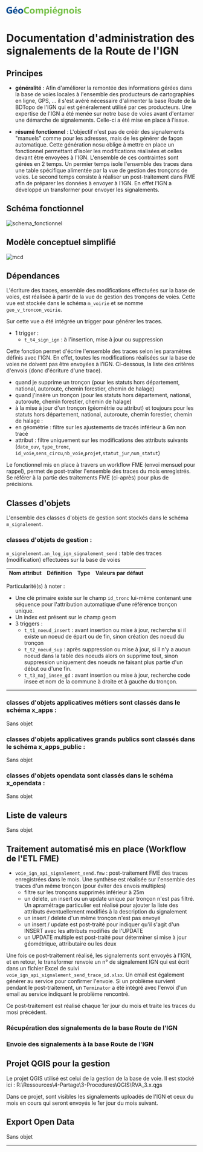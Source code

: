 ![picto](https://github.com/sigagglocompiegne/orga_gest_igeo/blob/master/doc/img/geocompiegnois_2020_reduit_v2.png)

# Documentation d'administration des signalements de la Route de l'IGN #

## Principes
  * **généralité** :
Afin d'améliorer la remontée des informations gérées dans la base de voies locales à l'ensemble des producteurs de cartographies en ligne, GPS, ... il s'est avéré nécessaire d'alimenter la base Route de la BDTopo de l'IGN qui est généralement utilisé par ces producteurs. Une expertise de l'IGN a été menée sur notre base de voies avant d'entamer une démarche de signalements. Celle-ci a été mise en place à l'issue.
 
 * **résumé fonctionnel** :
L'objectif n'est pas de créér des signalements "manuels" comme pour les adresses, mais de les générer de façon automatique. Cette génération nosu oblige à mettre en place un fonctionnel permettant d'isoler les modifications réalisées et celles devant être envoyées à l'IGN. L'ensemble de ces contraintes sont gérées en 2 temps. Un permier temps isole l'ensemble des traces dans une table spécifique alimentée par la vue de gestion des tronçons de voies. Le second temps consiste à réaliser un post-traitement dans FME afin de préparer les données à envoyer à l'IGN. En effet l'IGN a développé un transformer pour envoyer les signalements.

## Schéma fonctionnel

![schema_fonctionnel](schema_fonctionnel_ign_sign.png)

## Modèle conceptuel simplifié

![mcd](MCD_ign_sign.png)


## Dépendances

L'écriture des traces, ensemble des modifications effectuées sur la base de voies, est réalisée à partir de la vue de gestion des tronçons de voies. Cette vue est stockée dans le schéma `m_voirie` et se nomme `geo_v_troncon_voirie`.

Sur cette vue a été intégrée un trigger pour générer les traces.

* 1 trigger :
  * `t_t4_sign_ign` : à l'insertion, mise à jour ou suppression

Cette fonction permet d'écrire l'ensemble des traces selon les paramètres définis avec l'IGN. En effet, toutes les modifications réalisées sur la base de voies ne doivent pas être envoyées à l'IGN. Ci-dessous, la liste des critères d'envois (donc d'écriture d'une trace).

- quand je supprime un tronçon (pour les statuts hors département, national, autoroute, chemin forestier, chemin de halage)
- quand j'insère un tronçon (pour les statuts hors département, national, autoroute, chemin forestier, chemin de halage)
- à la mise à jour d'un tronçon (géométrie ou attribut) et toujours pour les statuts hors département, national, autoroute, chemin forestier, chemin de halage :
 - en géométrie : filtre sur les ajustements de tracés inférieur à 6m non tracé
 - attribut : filtre uniquement sur les modifications des attributs suivants (`date_ouv`, `type_tronc`, `id_voie`,`sens_circu`,`nb_voie`,`projet`,`statut_jur`,`num_statut`)

Le fonctionnel mis en place à travers un workflow FME (envoi mensuel pour rappel), permet de post-traiter l'ensemble des traces du mois enregistrés. Se référer à la partie des traitements FME (ci-après) pour plus de précisions.


## Classes d'objets

L'ensemble des classes d'objets de gestion sont stockés dans le schéma `m_signalement`.

 ### classes d'objets de gestion :
  
   `m_signelement.an_log_ign_signalement_send` : table des traces (modification) effectuées sur la base de voies
   
|Nom attribut | Définition | Type | Valeurs par défaut |
|:---|:---|:---|:---|


Particularité(s) à noter :
* Une clé primaire existe sur le champ `id_tronc` lui-même contenant une séquence pour l'attribution automatique d'une référence tronçon unique. 
* Un index est présent sur le champ geom
* 3 triggers :
  * `t_t1_noeud_insert` : avant insertion ou mise à jour, recherche si il existe un noeud de épart ou de fin, sinon création des noeud du tronçon
  * `t_t2_noeud_sup` : après suppression ou mise à jour, si il n'y a aucun noeud dans la table des noeuds alors on supprime tout, sinon suppression uniquement des noeuds ne faisant plus partie d'un début ou d'une fin.
  * `t_t3_maj_insee_gd` : avant insertion ou mise à jour, recherche code insee et nom de la commune à droite et à gauche du tronçon.
  
---

### classes d'objets applicatives métiers sont classés dans le schéma x_apps :
 
Sans objet

### classes d'objets applicatives grands publics sont classés dans le schéma x_apps_public :

Sans objet

### classes d'objets opendata sont classés dans le schéma x_opendata :

Sans objet

## Liste de valeurs

Sans objet

## Traitement automatisé mis en place (Workflow de l'ETL FME)

 * `voie_ign_api_signalement_send.fmw` : post-traitement FME des traces enregistrées dans le mois. Une synthèse est réalisée sur l'ensemble des traces d'un même tronçon (pour éviter des envois multiples)
   - filtre sur les tronçons supprimés inférieur à 25m
   - un delete, un insert ou un update unique par tronçon n'est pas filtré. Un apramétrage particulier est réalisé pour ajouter la liste des attributs éventuellement modifiés à la description du signalement
   - un insert / delete d'un même tronçon n'est pas envoyé
   - un insert / update est post-traité pour indiquer qu'il s'agit d'un INSERT avec les attributs modifiés de l'UPDATE
   - un UPDATE multiple est post-traité pour déterminer si mise à jour géométrique, attributaire ou les deux

 Une fois ce post-traitement réalisé, les signalements sont envoyés à l'IGN, et en retour, le transformer renvoie un n° de signalement IGN qui est écrit dans un fichier Excel de suivi `voie_ign_api_signalement_send_trace_id.xlsx`. Un email est également générer au service pour confirmer l'envoie. Si un problème survient pendant le post-traitement, un `Terminator` a été intégré avec l'envoi d'un email au service indiquant le problème rencontré.

Ce post-traitement est réalisé chaque 1er jour du mois et traite les traces du mosi précédent.

### Récupération des signalements de la base Route de l'IGN

### Envoie des signalements à la base Route de l'IGN



## Projet QGIS pour la gestion

Le projet QGIS utilisé est celui de la gestion de la base de voie. Il est stocké ici :
R:\Ressources\4-Partage\3-Procedures\QGIS\RVA_3.x.qgs

Dans ce projet, sont visibles les signalements uploadés de l'IGN et ceux du mois en cours qui seront envoyés le 1er jour du mois suivant.


## Export Open Data

Sans objet

---







